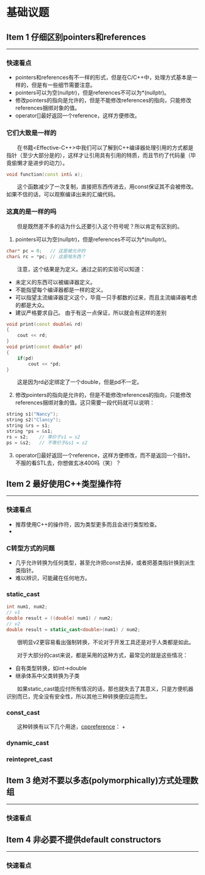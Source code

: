 <style>
p{
    text-indent:2em;
}
</style>
# 基础议题
## Item 1 仔细区别pointers和references
-----
### 快速看点
+ pointers和references有不一样的形式，但是在C/C++中，处理方式基本是一样的，但是有一些细节需要注意。
+ pointers可以为空(nullptr)，但是references不可以为*(nullptr)。
+ 修改pointers的指向是允许的，但是不能修改references的指向，只能修改references捆绑对象的值。
+ operator[]最好返回一个reference，这样方便修改。
### 它们大致是一样的
在书籍<Effective-C++>中我们可以了解到C++编译器处理引用的方式都是指针（至少大部分是的），这样才让引用具有引用的特质，而且节约了代码量（毕竟偷懒才是进步的动力）。
```C++
void function(const int& x);
```
这个函数减少了一次复制，直接把东西传进去，用const保证其不会被修改。如果不信的话，可以观察编译出来的汇编代码。
### 这真的是一样的吗
但是既然差不多的话为什么还要引入这个符号呢？所以肯定有区别的。
1. pointers可以为空(nullptr)，但是references不可以为*(nullptr)。
```C++
char* pc = 0;   // 这是被允许的
char& rc = *pc; // 这是啥东西？
```
注意，这个结果是为定义。通过之前的实验可以知道：
+ 未定义的东西可以被编译器定义。
+ 不能指望每个编译器都是一样的定义。
+ 可以指望主流编译器定义这个，毕竟一只手都数的过来，而且主流编译器考虑的都是大众。
+ 建议严格要求自己。
由于有这一点保证，所以就会有这样的差别
```C++
void print(const double& rd)
{
    cout << rd;
}
void print(const double* pd)
{
    if(pd)
        cout << *pd;
}
```
这是因为rd必定绑定了一个double，但是pd不一定。

2. 修改pointers的指向是允许的，但是不能修改references的指向，只能修改references捆绑对象的值。这只需要一段代码就可以说明：
```C++
string s1("Nancy");
string s2("Clancy");
string &rs = s1;
string *ps = &s1;
rs = s2;    // 等价于s1 = s2
ps = &s2;   // 不等价于&s1 = s2
```
3. operator[]最好返回一个reference，这样方便修改，而不是返回一个指针。不服的看STL去，你想做玄冰400吗（笑）？
## Item 2 最好使用C++类型操作符
-----
### 快速看点
+ 推荐使用C++的操作符，因为类型更多而且会进行类型检查。
+
### C转型方式的问题
+ 几乎允许转换为任何类型，甚至允许把const去掉，或者把基类指针换到派生类指针。
+ 难以辨识，可能藏在任何地方。
### static_cast
```C++
int num1, num2;
// v1
double result = ((double) num1) / num2;
// v2
double result = static_cast<double>(num1) / num2;
```
很明显v2更容易看出强制转换，不论对于开发工具还是对于人类都是如此。

对于大部分的cast来说，都是采用的这种方式，最常见的就是这些情况：
+ 自有类型转换，如int->double
+ 继承体系中父类转换为子类

如果static_cast能应付所有情况的话，那也就失去了其意义，只是方便机器识别而已，完全没有安全性，所以其他三种转换便应运而生。
### const_cast
这种转换有以下几个用途，[cppreference](https://zh.cppreference.com/w/cpp/language/const_cast)：
+
### dynamic_cast
### reintepret_cast
## Item 3 绝对不要以多态(polymorphically)方式处理数组
----
### 快速看点
## Item 4 非必要不提供default constructors
---
### 快速看点